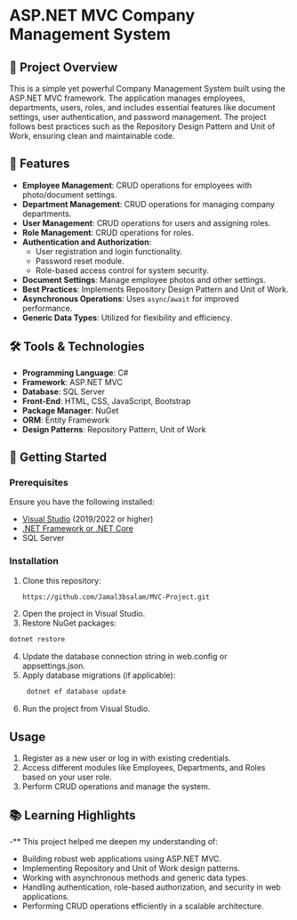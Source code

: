 # ASP.NET MVC Company Management System  

## 📌 Project Overview  
This is a simple yet powerful Company Management System built using the ASP.NET MVC framework. The application manages employees, departments, users, roles, and includes essential features like document settings, user authentication, and password management. The project follows best practices such as the Repository Design Pattern and Unit of Work, ensuring clean and maintainable code.  

## 🌟 Features  
- **Employee Management**: CRUD operations for employees with photo/document settings.  
- **Department Management**: CRUD operations for managing company departments.  
- **User Management**: CRUD operations for users and assigning roles.  
- **Role Management**: CRUD operations for roles.  
- **Authentication and Authorization**:  
  - User registration and login functionality.  
  - Password reset module.  
  - Role-based access control for system security.  
- **Document Settings**: Manage employee photos and other settings.  
- **Best Practices**: Implements Repository Design Pattern and Unit of Work.  
- **Asynchronous Operations**: Uses `async`/`await` for improved performance.  
- **Generic Data Types**: Utilized for flexibility and efficiency.  

## 🛠️ Tools & Technologies  
- **Programming Language**: C#  
- **Framework**: ASP.NET MVC  
- **Database**: SQL Server  
- **Front-End**: HTML, CSS, JavaScript, Bootstrap  
- **Package Manager**: NuGet  
- **ORM**: Entity Framework  
- **Design Patterns**: Repository Pattern, Unit of Work  

## 🚀 Getting Started  

### Prerequisites  
Ensure you have the following installed:  
- [Visual Studio](https://visualstudio.microsoft.com/) (2019/2022 or higher)  
- [.NET Framework or .NET Core](https://dotnet.microsoft.com/)  
- SQL Server  

### Installation  
1. Clone this repository:  
   ```bash  
   https://github.com/Jamal3bsalam/MVC-Project.git

2. Open the project in Visual Studio.
3. Restore NuGet packages:
  ```bash
  dotnet restore
  ```
4. Update the database connection string in web.config or appsettings.json.
5. Apply database migrations (if applicable):
   ```bash
    dotnet ef database update  
   ```
6. Run the project from Visual Studio.

## Usage
1. Register as a new user or log in with existing credentials.
2. Access different modules like Employees, Departments, and Roles based on your user role.
3. Perform CRUD operations and manage the system.

## 📚 Learning Highlights
-** This project helped me deepen my understanding of:

-  Building robust web applications using ASP.NET MVC.
-  Implementing Repository and Unit of Work design patterns.
-  Working with asynchronous methods and generic data types.
-  Handling authentication, role-based authorization, and security in web applications.
-  Performing CRUD operations efficiently in a scalable architecture.
   


